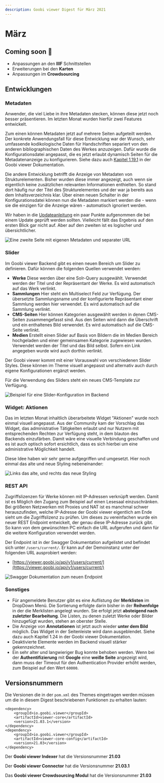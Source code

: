 ```yaml
---
description: Goobi viewer Digest für März 2021
---
```


# März

## Coming soon 🚀

* Anpassungen an den **IIIF** Schnittstellen
* Erweiterungen bei den **Karten**
* Anpassungen im **Crowdsourcing**

## Entwicklungen

### Metadaten

Anwender, die viel Liebe in ihre Metadaten stecken, können diese jetzt noch besser präsentieren. Im letzten Monat wurden hierfür zwei Features entwickelt.

Zum einen können Metadaten jetzt auf mehrere Seiten aufgeteilt werden. Der konkrete Anwendungsfall für diese Entwicklung war der Wunsch, sehr umfassende kodikologische Daten für Handschriften separiert von den anderen bibliographischen Daten des Werkes anzuzeigen. Dafür wurde die Konfigurationsdatei angepasst, die es jetzt erlaubt dynamisch Seiten für die Metadatenanzeige zu konfigurieren. Siehe dazu auch [Kapitel 1.19.1](https://docs.goobi.io/goobi-viewer-de/conf/1/19/1) in der Goobi viewer Dokumentation.

Die andere Entwicklung betrifft die Anzeige von Metadaten von Strukturelementen. Bisher wurden diese immer angezeigt, auch wenn sie eigentlich keine zusätzlichen relevanten Informationen enthielten. So stand dort häufig nur der Titel des Strukturelementes und der war ja bereits aus dem Inhaltsverzeichnis klar. Über einen neuen Schalter in der Konfigurationsdatei können nun die Metadaten markiert werden die - wenn sie die einzigen für die Anzeige wären - automatisch ignoriert werden.

Wir haben in die [Updateanleitung](https://docs.goobi.io/goobi-viewer-de/devop/1#liebe-fuer-die-metadatenkonfiguration) ein paar Punkte aufgenommen die bei einem Update geprüft werden sollten. Vielleicht fällt das Ergebnis auf den ersten Blick gar nicht auf. Aber auf den zweiten ist es logischer und übersichtlicher.

![Eine zweite Seite mit eigenen Metadaten und separater URL](../.gitbook/assets/2021-3_de_kodikologische_daten.png)

### Slider

Im Goobi viewer Backend gibt es einen neuen Bereich um Slider zu definieren. Dafür können die folgenden Quellen verwendet werden:

* **Werke** Diese werden über eine Solr-Query ausgewählt. Verwendet werden der Titel und der Repräsentant der Werke. Es wird automatisch auf das Werk verlinkt.
* **Sammlungen** Hier steht ein Multiselect Feld zur Verfügung. Der übersetzte Sammlungsname und der konfigurierte Repräsentant einer Sammlung werden hier verwendet. Es wird automatisch auf die Sammlung verlinkt.
* **CMS-Seiten** Hier können Kategorien ausgewählt werden in denen CMS-Seiten zusammengefasst sind. Aus den Seiten wird dann die Überschrift und ein enthaltenes Bild verwendet. Es wird automatisch auf die CMS-Seite verlinkt.
* **Medien** Erstellt einen Slider auf Basis von Bildern die im Medien Bereich hochgeladen und einer gemeinsamen Kategorie zugewiesen wurden. Verwendet werden der Titel und das Bild selbst. Sofern ein Link angegeben wurde wird auch dorthin verlinkt.

Der Goobi viewer kommt mit einer Vorauswahl von verschiedenen Slider Styles. Diese können im Theme visuell angepasst und alternativ auch durch eigene Konfigurationen ergänzt werden.

Für die Verwendung des Sliders steht ein neues CMS-Template zur Verfügung.

![Beispiel f&#xFC;r eine Slider-Konfiguration im Backend](../.gitbook/assets/2021-03_de_slider-backend.png)

### Widget: Aktionen

Das im letzten Monat inhaltlich überarbeitete Widget "Aktionen" wurde noch einmal visuell angepasst. Aus der Community kam der Vorschlag das Widget, das administrative Tätigkeiten erlaubt und nur Nutzern mit entsprechenden Rechten zur Verfügung steht, in dem blauton des Backends einzufärben. Damit wäre eine visuelle Verbindung geschaffen und es ist auch optisch sofort ersichtlich, dass es sich hierbei um eine administrative Möglichkeit handelt.

Diese Idee haben wir sehr gerne aufgegriffen und umgesetzt. Hier noch einmal das alte und neue Styling nebeneinander:

![Links das alte, und rechts das neue Styling](../.gitbook/assets/2021-03_de_aktionen_vergleich.png)

### REST API

Zugriffslizenzen für Werke können mit IP-Adressen verknüpft werden. Damit ist es Möglich den Zugang zum Beispiel auf einen Lesesaal einzuschränken. Bei größeren Netzwerken mit Proxies und NAT ist es manchmal schwer herauszufinden, welche IP-Adresse der Goobi viewer eigentlich am Ende sieht um die Zugriffslizenz zu prüfen. Um dieses zu vereinfachen wurde ein neuer REST Endpoint entwickelt, der genau diese IP-Adresse zurück gibt. So kann von dem gewünschten PC einfach die URL aufgerufen und dann für die weitere Konfiguration verwendet werden.

Der Endpoint ist in der Swagger Dokumentation aufgelistet und befindet sich unter `/users/current/`. Er  kann auf der Demoinstanz unter der folgenden URL ausprobiert werden:

* [https://viewer.goobi.io/api/v1/users/current/](https://viewer.goobi.io/api/v1/users/current/)

![Swagger Dokumentation zum neuen Endpoint](../.gitbook/assets/21-03_swagger.png)

### Sonstiges

* Für angemeldete Benutzer gibt es eine Auflistung der **Merklisten** im DropDown Menü. Die Sortierung erfolgte darin bisher in der **Reihenfolge** in der die Merklisten angelegt wurden. Sie erfolgt jetzt **absteigend nach zuletzter Bearbeitung**. Die Listen, zu denen zuletzt Werke oder Bilder hinzugefügt wurden, stehen an oberster Stelle.
* Die Anzeige von **Annotationen** ist jetzt auch wieder **unter dem Bild** möglich. Das Widget in der Seitenleiste wird dann ausgeblendet. Siehe dazu auch Kapitel 1.24 in der Goobi viewer Dokumentation.
* Deaktivierte Elemente werden im Backend visuell stärker gekennzeichnet.
* Ein sehr alter und langwieriger Bug konnte behoben werden. Wenn bei der **Authentifizierung** mit **Google** eine **weiße Seite** angezeigt wird, dann muss der Timeout für den Authentication Provider erhöht werden, zum Beispiel auf den Wert `60000`.

## Versionsnummern

Die Versionen die in der `pom.xml` des Themes eingetragen werden müssen um die in diesem Digest beschriebenen Funktionen zu erhalten lauten:

```markup
<dependency>
    <groupId>io.goobi.viewer</groupId>
    <artifactId>viewer-core</artifactId>
    <version>21.03.1</version>
</dependency>
<dependency>
    <groupId>io.goobi.viewer</groupId>
    <artifactId>viewer-core-config</artifactId>
    <version>21.03</version>
</dependency>
```

Der **Goobi viewer Indexer** hat die Versionsnummer **21.03**

Der **Goobi viewer Connector** hat die Versionsnummer **21.03.1**

Das **Goobi viewer Crowdsourcing Modul** hat die Versionsnummer **21.03**

